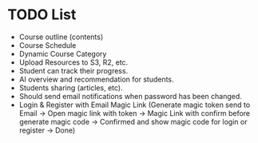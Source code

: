 # TODO List

- Course outline (contents)
- Course Schedule
- Dynamic Course Category
- Upload Resources to S3, R2, etc.
- Student can track their progress.
- AI overview and recommendation for students.
- Students sharing (articles, etc).
- Should send email notifications when password has been changed.
- Login & Register with Email Magic Link (Generate magic token send to Email -> Open magic link with token -> Magic Link with confirm before generate magic code -> Confirmed and show magic code for login or register -> Done)
